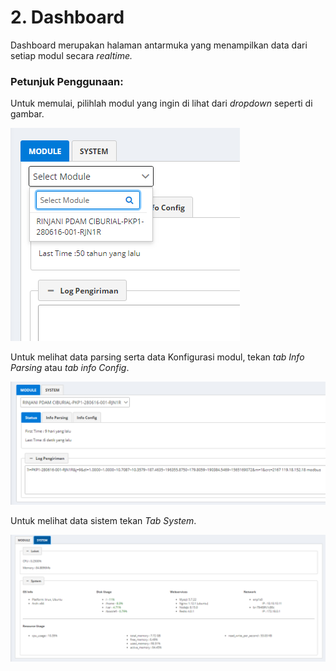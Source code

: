 # 2. Dashboard

Dashboard merupakan halaman antarmuka yang menampilkan data dari setiap modul secara _realtime._

### Petunjuk Penggunaan:

Untuk memulai, pilihlah modul yang ingin di lihat dari _dropdown_ seperti di gambar.

![](../assets/img/mam72.png)

Untuk melihat data parsing serta data Konfigurasi modul, tekan _tab Info Parsing_ atau _tab info Config_.

![](../assets/img/mam73.png)

Untuk melihat data sistem tekan _Tab System_.

![](../assets/img/Screenshot74.png)